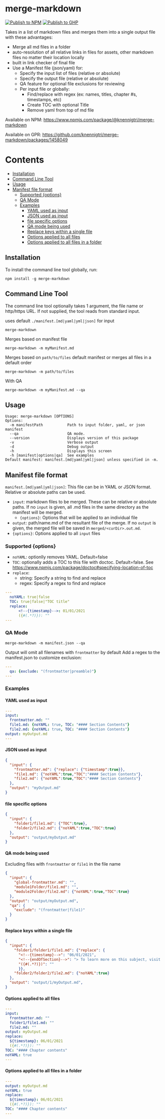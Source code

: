 # merge-markdown 
[![Publish to NPM](https://github.com/knennigtri/merge-markdown/actions/workflows/npm-publish.yml/badge.svg)](https://github.com/knennigtri/merge-markdown/actions/workflows/npm-publish.yml) [![Publish to GHP](https://github.com/knennigtri/merge-markdown/actions/workflows/ghp-publish.yml/badge.svg)](https://github.com/knennigtri/merge-markdown/actions/workflows/ghp-publish.yml)

Takes in a list of markdown files and merges them into a single output file with these advantages:
* Merge all md files in a folder
* auto-resolution of all relative links in files for assets, other markdown files no matter their location locally
* built in link checker of final file
* Use a Manifest file (json/yaml) for:
  * Specify the input list of files (relative or absolute)
  * Specify the output file (relative or absolute)
  * QA feature for optional file exclusions for reviewing
  * Per input file or globally:
    * Find/replace with regex (ex: names, titles, chapter #s, timestamps, etc)
    * Create TOC with optional Title
    * Remove yaml from top of md file


Available on NPM: https://www.npmjs.com/package/@knennigtri/merge-markdown

Available on GPR: https://github.com/knennigtri/merge-markdown/packages/1458049 

<!-- START doctoc generated TOC please keep comment here to allow auto update -->
<!-- DON'T EDIT THIS SECTION, INSTEAD RE-RUN doctoc TO UPDATE -->
# Contents

- [Installation](#installation)
- [Command Line Tool](#command-line-tool)
- [Usage](#usage)
- [Manifest file format](#manifest-file-format)
  - [Supported {options}](#supported-options)
  - [QA Mode](#qa-mode)
  - [Examples](#examples)
    - [YAML used as input](#yaml-used-as-input)
    - [JSON used as input](#json-used-as-input)
    - [file specific options](#file-specific-options)
    - [QA mode being used](#qa-mode-being-used)
    - [Replace keys within a single file](#replace-keys-within-a-single-file)
    - [Options applied to all files](#options-applied-to-all-files)
    - [Options applied to all files in a folder](#options-applied-to-all-files-in-a-folder)

<!-- END doctoc generated TOC please keep comment here to allow auto update -->

## Installation
To install the command line tool globally, run:

```shell
npm install -g merge-markdown
```

## Command Line Tool

The command line tool optionally takes 1 argument, the file name or http/https URL.
If not supplied, the tool reads from standard input.

uses default `./manifest.[md|yaml|yml|json]` for input
```shell
merge-markdown
```
Merges based on manifest file
```shell
merge-markdown -m myManifest.md
```
Merges based on `path/to/files` default manifest or merges all files in a default order
```shell
merge-markdown -m path/to/files
```
With QA
```shell
merge-markdown -m myManifest.md --qa
```

## Usage
```shell
Usage: merge-markdown [OPTIONS]
Options:
  -m manifestPath           Path to input folder, yaml, or json manifest
  --qa                      QA mode.
  --version                 Displays version of this package
  -v                        Verbose output
  -d                        Debug output
  -h                        Displays this screen
  -h [manifest|options|qa]  See examples
Default manifest: manifest.[md|yaml|yml|json] unless specified in -m. 
```

## Manifest file format

`manifest.[md|yaml|yml|json]`:
This file can be in YAML or JSON format. Relative or absolute paths can be used.

* `input`: markdown files to be merged. These can be relative or absolute paths. If no `input` is given, all .md files in the same directory as the manifest will be merged.
  * `{options}`: Options that will be applied to an individual file
* `output`: path/name.md of the resultant file of the merge. If no  `output` is given, the merged file will be saved in `merged/<curDir>.out.md`.
* `{options}`: Options applied to all `input` files

### Supported {options}
* `noYAML`: optionlly removes YAML. Default=false
* `TOC`: optionally adds a TOC to this file with doctoc. Default=false. See https://www.npmjs.com/package/doctoc#specifying-location-of-toc 
* `replace`:
  * string: Specify a string to find and replace
  * regex: Specify a regex to find and replace
```yaml
---
  noYAML: true|false
  TOC: true|false|"TOC title"
  replace:
      <!--{timestamp}-->: 01/01/2021
      ({#(.*?)}): ""                  
---
```
### QA Mode
```shell
merge-markdown -m manifest.json --qa
```
Output will omit all filenames with `frontmatter` by default
Add a regex to the manifest.json to customize exclusion:
```yaml
---
  qa: {exclude: "(frontmatter|preamble)"}
---
```

### Examples

#### YAML used as input
```yaml
---
input:
  frontmatter.md: ""
  file1.md: {noYAML: true, TOC: "#### Section Contents"}
  file2.md: {noYAML: true, TOC: "#### Section Contents"}
output: myOutput.md
---
```
#### JSON used as input
```json
{
  "input": {
    "frontmatter.md": {"replace": {"timestamp":true}},
    "file1.md": {"noYAML":true,"TOC":"#### Section Contents"},
    "file2.md": {"noYAML":true,"TOC":"#### Section Contents"}
  },
  "output": "myOutput.md"
}
```
#### file specific options
```json
{
  "input": {
    "folder1/file1.md": {"TOC":true},
    "folder2/file2.md": {"noYAML":true,"TOC":true}
  },
  "output": "output/myOutput.md"
}
```
#### QA mode being used
Excluding files with `frontmatter` or `file1` in the file name
```json
{
  "input": {
    "global-frontmatter.md": "",
    "module1Folder/file1.md": "",
    "module2Folder/file2.md": {"noYAML":true,"TOC":true}
  },
  "output": "output/myOutput.md",
  "qa": {
    "exclude": "(frontmatter|file1)"
  }
}
```
#### Replace keys within a single file
```json
{
  "input": {
    "folder1/folder1/file1.md": {"replace": {
      "<!--{timestamp}-->": "06/01/2021",
      "<!--{endOfSection}-->": "> To learn more on this subject, visit: www.example.com",
      "({#(.*?)})": ""
      }},
    "folder2/folder2/file2.md": {"noYAML":true}
  },
  "output": "output/1/myOutput.md",
}
```
#### Options applied to all files
```yaml
---
input:
  frontmatter.md: ""
  folder1/file1.md: ""
  file2.md: ""
output: myOutput.md
replace:
  ${timestamp}: 06/01/2021
  ({#(.*?)}): ""
TOC: "#### Chapter contents"
noYAML: true
---
```
#### Options applied to all files in a folder
```yaml
---
output: myOutput.md
noYAML: true
replace:
  ${timestamp}: 06/01/2021
  ({#(.*?)}): ""
TOC: "#### Chapter contents"
---
```
